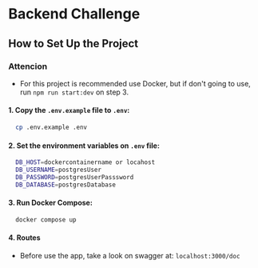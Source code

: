 # Backend Challenge

## How to Set Up the Project

### Attencion
- For this project is recommended use Docker, but if don't going to use, run `npm run start:dev` on step 3.
#### 1. Copy the `.env.example` file to `.env`:

  ```bash
    cp .env.example .env
  ```

#### 2. Set the environment variables on `.env` file:
  ```bash
    DB_HOST=dockercontainername or locahost
    DB_USERNAME=postgresUser
    DB_PASSWORD=postgresUserPasssword
    DB_DATABASE=postgresDatabase
  ```

#### 3. Run Docker Compose:
  ```bash
    docker compose up
  ```

#### 4. Routes

- Before use the app, take a look on swagger at: `localhost:3000/doc`